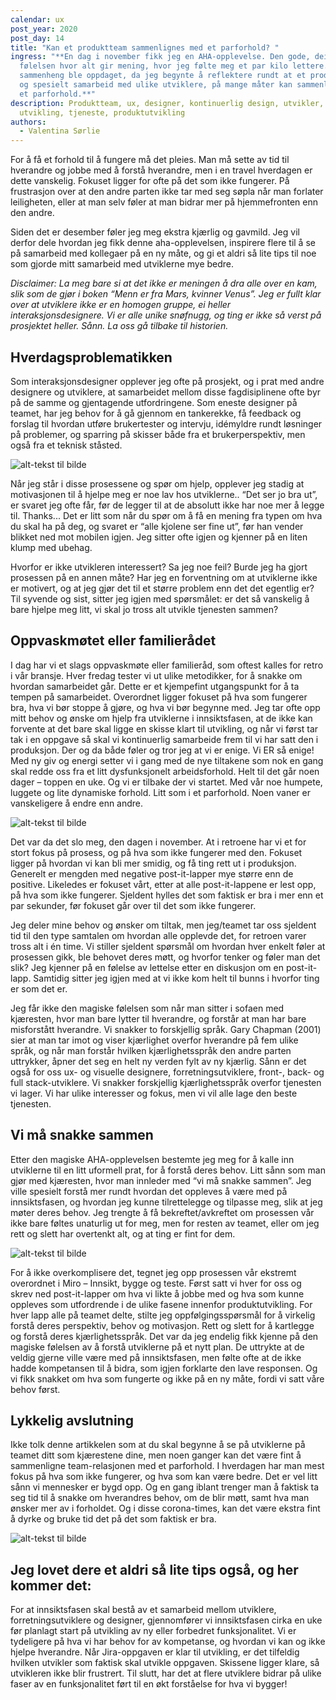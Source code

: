 ```yaml
---
calendar: ux
post_year: 2020
post_day: 14
title: "Kan et produktteam sammenlignes med et parforhold? "
ingress: "**En dag i november fikk jeg en AHA-opplevelse. Den gode, deilige
  følelsen hvor alt gir mening, hvor jeg følte meg et par kilo lettere. En ny
  sammenheng ble oppdaget, da jeg begynte å reflektere rundt at et produktteam,
  og spesielt samarbeid med ulike utviklere, på mange måter kan sammenlignes med
  et parforhold.**"
description: Produktteam, ux, designer, kontinuerlig design, utvikler,
  utvikling, tjeneste, produktutvikling
authors:
  - Valentina Sørlie
---
```

For å få et forhold til å fungere må det pleies. Man må sette av tid til hverandre og jobbe med å forstå hverandre, men i en travel hverdagen er dette vanskelig. Fokuset ligger for ofte på det som ikke fungerer. På frustrasjon over at den andre parten ikke tar med seg søpla når man forlater leiligheten, eller at man selv føler at man bidrar mer på hjemmefronten enn den andre. 



Siden det er desember føler jeg meg ekstra kjærlig og gavmild. Jeg vil derfor dele hvordan jeg fikk denne aha-opplevelsen, inspirere flere til å se på samarbeid med kollegaer på en ny måte, og gi et aldri så lite tips til noe som gjorde mitt samarbeid med utviklerne mye bedre. 



*Disclaimer: La meg bare si at det ikke er meningen å dra alle over en kam, slik som de gjør i boken “Menn er fra Mars, kvinner Venus”. Jeg er fullt klar over at utviklere ikke er en homogen gruppe, ei heller interaksjonsdesignere. Vi er alle unike snøfnugg, og ting er ikke så verst på prosjektet heller. Sånn. La oss gå tilbake til historien.*



## Hverdagsproblematikken

Som interaksjonsdesigner opplever jeg ofte på prosjekt, og i prat med andre designere og utviklere, at samarbeidet mellom disse fagdisiplinene ofte byr på de samme og gjentagende utfordringene. Som eneste designer på teamet, har jeg behov for å gå gjennom en tankerekke, få feedback og forslag til hvordan utføre brukertester og intervju, idémyldre rundt løsninger på problemer, og sparring på skisser både fra et brukerperspektiv, men også fra et teknisk ståsted. 


![alt-tekst til bilde](https://i.ibb.co/wLPtr29/Perspektiver-som-krasjer-1.png)

Når jeg står i disse prosessene og spør om hjelp, opplever jeg stadig at motivasjonen til å hjelpe meg er noe lav hos utviklerne.. “Det ser jo bra ut”, er svaret jeg ofte får, før de legger til at de absolutt ikke har noe mer å legge til. Thanks... Det er litt som når du spør om å få en mening fra typen om hva du skal ha på deg, og svaret er “alle kjolene ser fine ut”, før han vender blikket ned mot mobilen igjen. Jeg sitter ofte igjen og kjenner på en liten klump med ubehag. 



Hvorfor er ikke utvikleren interessert? Sa jeg noe feil? Burde jeg ha gjort prosessen på en annen måte? Har jeg en forventning om at utviklerne ikke er motivert, og at jeg gjør det til et større problem enn det det egentlig er? Til syvende og sist, sitter jeg igjen med spørsmålet: er det så vanskelig å bare hjelpe meg litt, vi skal jo tross alt utvikle tjenesten sammen?


## Oppvaskmøtet eller familierådet

I dag har vi et slags oppvaskmøte eller familieråd, som oftest kalles for retro i vår bransje. Hver fredag tester vi ut ulike metodikker, for å snakke om hvordan samarbeidet går. Dette er et kjempefint utgangspunkt for å ta tempen på samarbeidet. Overordnet ligger fokuset på hva som fungerer bra, hva vi bør stoppe å gjøre, og hva vi bør begynne med. Jeg tar ofte opp mitt behov og ønske om hjelp fra utviklerne i innsiktsfasen, at de ikke kan forvente at det bare skal ligge en skisse klart til utvikling, og når vi først tar tak i en oppgave så skal vi kontinuerlig samarbeide frem til vi har satt den i produksjon. Der og da både føler og tror jeg at vi er enige. Vi ER så enige! Med ny giv og energi setter vi i gang med de nye tiltakene som nok en gang skal redde oss fra et litt dysfunksjonelt arbeidsforhold. Helt til det går noen dager – toppen en uke. Og vi er tilbake der vi startet. Med vår noe humpete, luggete og lite dynamiske forhold. Litt som i et parforhold. Noen vaner er vanskeligere å endre enn andre. 

![alt-tekst til bilde](https://i.ibb.co/gzjktgB/RETRO-1.png)

Det var da det slo meg, den dagen i november. At i retroene har vi et for stort fokus på prosess, og på hva som ikke fungerer med den. Fokuset ligger på hvordan vi kan bli mer smidig, og få ting rett ut i produksjon. Generelt er mengden med negative post-it-lapper mye større enn de positive. Likeledes er fokuset vårt, etter at alle post-it-lappene er lest opp, på hva som ikke fungerer. Sjeldent hylles det som faktisk er bra i mer enn et par sekunder, før fokuset går over til det som ikke fungerer. 



Jeg deler mine behov og ønsker om tiltak, men jeg/teamet tar oss sjeldent tid til den type samtalen om hvordan alle opplevde det, for retroen varer tross alt i én time. Vi stiller sjeldent spørsmål om hvordan hver enkelt føler at prosessen gikk, ble behovet deres møtt, og hvorfor tenker og føler man det slik? Jeg kjenner på en følelse av lettelse etter en diskusjon om en post-it-lapp. Samtidig sitter jeg igjen med at vi ikke kom helt til bunns i hvorfor ting er som det er. 



Jeg får ikke den magiske følelsen som når man sitter i sofaen med kjæresten, hvor man bare lytter til hverandre, og forstår at man har bare misforstått hverandre. Vi snakker to forskjellig språk. Gary Chapman (2001) sier at man tar imot og viser kjærlighet overfor hverandre på fem ulike språk, og når man forstår hvilken kjærlighetsspråk den andre parten uttrykker, åpner det seg en helt ny verden fylt av ny kjærlig. Sånn er det også for oss ux- og visuelle designere, forretningsutviklere, front-, back- og full stack-utviklere. Vi snakker forskjellig kjærlighetsspråk overfor tjenesten vi lager. Vi har ulike interesser og fokus, men vi vil alle lage den beste tjenesten. 



## Vi må snakke sammen 

Etter den magiske AHA-opplevelsen bestemte jeg meg for å kalle inn utviklerne til en litt uformell prat, for å forstå deres behov. Litt sånn som man gjør med kjæresten, hvor man innleder med “vi må snakke sammen”. Jeg ville spesielt forstå mer rundt hvordan det oppleves å være med på innsiktsfasen, og hvordan jeg kunne tilrettelegge og tilpasse meg, slik at jeg møter deres behov. Jeg trengte å få bekreftet/avkreftet om prosessen vår ikke bare føltes unaturlig ut for meg, men for resten av teamet, eller om jeg rett og slett har overtenkt alt, og at ting er fint for dem.

![alt-tekst til bilde](https://i.ibb.co/RH65WH5/Nyprosess-1.png)

For å ikke overkomplisere det, tegnet jeg opp prosessen vår ekstremt overordnet i Miro – Innsikt, bygge og teste. Først satt vi hver for oss og skrev ned post-it-lapper om hva vi likte å jobbe med og hva som kunne oppleves som utfordrende i de ulike fasene innenfor produktutvikling. For hver lapp alle på teamet delte, stilte jeg oppfølgingsspørsmål for å virkelig forstå deres perspektiv, behov og motivasjon. Rett og slett for å kartlegge og forstå deres kjærlighetsspråk. Det var da jeg endelig fikk kjenne på den magiske følelsen av å forstå utviklerne på et nytt plan. De uttrykte at de veldig gjerne ville være med på innsiktsfasen, men følte ofte at de ikke hadde kompetansen til å bidra, som igjen forklarte den lave responsen. Og vi fikk snakket om hva som fungerte og ikke på en ny måte, fordi vi satt våre behov først. 



## Lykkelig avslutning 

Ikke tolk denne artikkelen som at du skal begynne å se på utviklerne på teamet ditt som kjærestene dine, men noen ganger kan det være fint å sammenligne team-relasjonen med et parforhold. I hverdagen har man mest fokus på hva som ikke fungerer, og hva som kan være bedre. Det er vel litt sånn vi mennesker er bygd opp. Og en gang iblant trenger man å faktisk ta seg tid til å snakke om hverandres behov, om de blir møtt, samt hva man ønsker mer av i forholdet. Og i disse corona-times, kan det være ekstra fint å dyrke og bruke tid det på det som faktisk er bra. 

![alt-tekst til bilde](https://i.ibb.co/JQYXwL2/Perspektivene-m-tes-1.png)
 


## Jeg lovet dere et aldri så lite tips også, og her kommer det:

For at innsiktsfasen skal bestå av et samarbeid mellom utviklere, forretningsutviklere og designer, gjennomfører vi innsiktsfasen cirka en uke før planlagt start på utvikling av ny eller forbedret funksjonalitet. Vi er tydeligere på hva vi har behov for av kompetanse, og hvordan vi kan og ikke hjelpe hverandre. Når Jira-oppgaven er klar til utvikling, er det tilfeldig hvilken utvikler som faktisk skal utvikle oppgaven. Skissene ligger klare, så utvikleren ikke blir frustrert. Til slutt, har det at flere utviklere bidrar på ulike faser av en funksjonalitet ført til en økt forståelse for hva vi bygger!